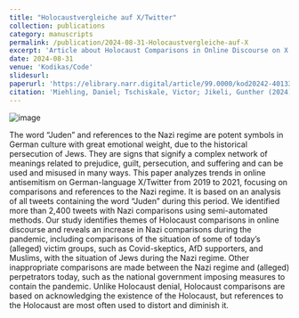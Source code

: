```yaml
---
title: "Holocaustvergleiche auf X/Twitter"
collection: publications
category: manuscripts
permalink: /publication/2024-08-31-Holocaustvergleiche-auf-X
excerpt: 'Article about Holocaust Comparisons in Online Discourse on X.'
date: 2024-08-31
venue: 'Kodikas/Code'
slidesurl: 
paperurl: 'https://elibrary.narr.digital/article/99.0000/kod20242-40133'
citation: 'Miehling, Daniel; Tschiskale, Victor; Jikeli, Gunther (2024). &quot;Holocaustvergleiche auf X/Twitter&quot; <i>Kodikas/Code</i>. 42(2-4).'
---
```

![image](https://www.narr.de/media/catalog/product/cache/b621690841a77629cc5d4e27b0c06b81/B/U/BU-11801-01-NFA-GR.jpg)

The word “Juden” and references to the Nazi regime are potent symbols in German culture with great emotional weight, due to the historical persecution of Jews. They are signs that signify a complex network of meanings related to prejudice, guilt, persecution, and suffering and can be used and misused in many ways. This paper analyzes trends in online antisemitism on German-language X/Twitter from 2019 to 2021, focusing on comparisons and references to the Nazi regime. It is based on an analysis of all tweets containing the word “Juden” during this period. We identified more than 2,400 tweets with Nazi comparisons using semi-automated methods. Our study identifies themes of Holocaust comparisons in online discourse and reveals an increase in Nazi comparisons during the pandemic, including comparisons of the situation of some of today’s (alleged) victim groups, such as Covid-skeptics, AfD supporters, and Muslims, with the situation of Jews during the Nazi regime. Other inappropriate comparisons are made between the Nazi regime and (alleged) perpetrators today, such as the national government imposing measures to contain the pandemic. Unlike Holocaust denial, Holocaust comparisons are based on acknowledging the existence of the Holocaust, but references to the Holocaust are most often used to distort and diminish it.
